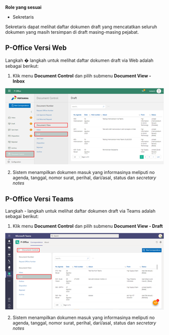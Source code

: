 **Role yang sesuai**

- Sekretaris

Sekretaris dapat melihat daftar dokumen draft yang mencatatkan seluruh dokumen yang masih tersimpan di draft masing-masing pejabat.

## **P-Office Versi Web**

Langkah � langkah untuk melihat daftar dokumen draft via Web adalah sebagai berikut:

1. Klik menu **Document Control** dan pilih submenu **Document View - Inbox**

![gambar](DocumentControl/DC_Web/MM02.png)

2. Sistem menampilkan dokumen masuk yang informasinya meliputi no agenda, tanggal, nomor surat, perihal, dari/asal, status dan *secretary notes*


## **P-Office Versi Teams**

Langkah - langkah untuk melihat daftar dokumen draft via Teams adalah sebagai berikut:

1. Klik menu **Document Control** dan pilih submenu **Document View - Draft**

![gambar](DocumentControl/DC_Teams/DC02.png)

2. Sistem menampilkan dokumen masuk yang informasinya meliputi no agenda, tanggal, nomor surat, perihal, dari/asal, status dan *secretary notes*
